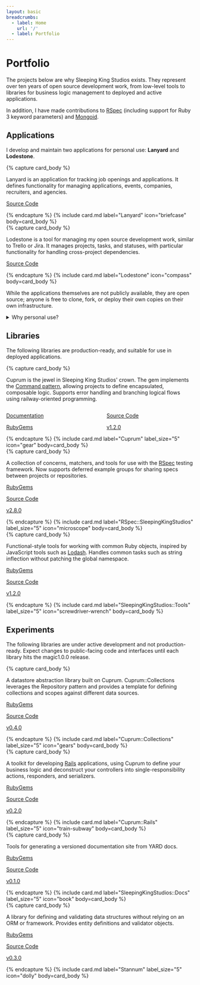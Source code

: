 ```yaml
---
layout: basic
breadcrumbs:
  - label: Home
    url: '/'
  - label: Portfolio
---
```


# Portfolio

The projects below are why Sleeping King Studios exists. They represent over ten years of open source development work, from low-level tools to libraries for business logic management to deployed and active applications.

In addition, I have made contributions to [RSpec](https://github.com/rspec/rspec) (including support for Ruby 3 keyword parameters) and [Mongoid](https://github.com/mongodb/mongoid).

## Applications

I develop and maintain two applications for personal use: <strong>Lanyard</strong> and <strong>Lodestone</strong>.

<div class="fixed-grid has-1-cols-mobile has-2-cols mt-5 mb-5">
  <div class="grid">
    <div class="cell is-flex-tablet">
      {% capture card_body %}
      <p style="flex: 1">
        Lanyard is an application for tracking job openings and applications. It defines functionality for managing applications, events, companies, recruiters, and agencies.
      </p>
      <p>
        <a href="https://github.com/sleepingkingstudios/lanyard" target="_blank">
          <span class="icon-text">
            <span class="icon">
              <i class="fa-brands fa-github"></i>
            </span>
            Source Code
          </span>
        </a>
      </p>
      {% endcapture %}
      {% include card.md label="Lanyard" icon="briefcase" body=card_body %}
    </div>
    <div class="cell is-flex-tablet">
      {% capture card_body %}
      <p class="is-flex-grow-1">
        Lodestone is a tool for managing my open source development work, similar to Trello or Jira. It manages projects, tasks, and statuses, with particular functionality for handling cross-project dependencies.
      </p>
      <p>
        <a href="https://github.com/sleepingkingstudios/lodestone" target="_blank">
          <span class="icon-text">
            <span class="icon">
              <i class="fa-brands fa-github"></i>
            </span>
            Source Code
          </span>
        </a>
      </p>
      {% endcapture %}
      {% include card.md label="Lodestone" icon="compass" body=card_body %}
    </div>
  </div>
</div>

While the applications themselves are not publicly available, they are open source; anyone is free to clone, fork, or deploy their own copies on their own infrastructure.

<details class="block">
  <summary class="is-italic">Why personal use?</summary>
  <p>
    Managing and scaling an application from the ground up would be interesting, but the biggest obstacle to turning a personal application is liability. The internet being what it is, it would be only a matter of time before someone posts copyrighted material, or explicit content, or extreme political views.
  </p>
</details>

## Libraries

The following libraries are
<span class="has-text-success has-text-weight-semibold">production-ready</span>,
and suitable for use in deployed applications.

<div class="fixed-grid has-1-cols-mobile has-2-cols mt-5 mb-5">
  <div class="grid">
    <div class="cell is-col-span-1-mobile is-col-span-2 is-flex-tablet">
      {% capture card_body %}
      <p style="flex: 1">
        Cuprum is the jewel in Sleeping King Studios' crown. The gem implements the
        <a href="https://en.wikipedia.org/wiki/Command_pattern" target="_blank">Command pattern</a>,
        allowing projects to define encapsulated, composable logic. Supports error handling and branching logical flows using railway-oriented programming.
      </p>
      <div class="columns is-7" style="padding-top: var(--bulma-column-gap); padding-bottom: var(--bulma-column-gap)">
        <div class="column py-0">
          <p class="mb-1">
            <a href="https://www.sleepingkingstudios.com/cuprum/" target="_blank">
              <span class="icon-text">
                <span class="icon">
                  <i class="fa fa-book"></i>
                </span>
                Documentation
              </span>
            </a>
          </p>
          <p class="mb-1">
            <a href="https://rubygems.org/gems/cuprum" target="_blank">
              <span class="icon-text">
                <span class="icon">
                  <i class="fa fa-gem"></i>
                </span>
                RubyGems
              </span>
            </a>
          </p>
        </div>
        <div class="column py-0">
          <p class="mb-1">
            <a href="https://github.com/sleepingkingstudios/cuprum" target="_blank">
              <span class="icon-text">
                <span class="icon">
                  <i class="fa-brands fa-github"></i>
                </span>
                Source Code
              </span>
            </a>
          </p>
          <p class="mb-1">
            <a href="https://github.com/sleepingkingstudios/cuprum/releases/tag/v1.2.0" target="_blank">
              <span class="icon-text">
                <span class="icon">
                  <i class="fa fa-tag"></i>
                </span>
                v1.2.0
              </span>
            </a>
          </p>
        </div>
      </div>
      {% endcapture %}
      {% include card.md label="Cuprum" label_size="5" icon="gear" body=card_body %}
    </div>
    <div class="cell is-flex-tablet">
      {% capture card_body %}
      <p style="flex: 1">
        A collection of concerns, matchers, and tools for use with the
        <a href="https://rspec.info/" target="_blank">RSpec</a>
        testing framework. Now supports deferred example groups for sharing specs between projects or repositories.
      </p>
      <p class="mb-1">
        <a href="https://rubygems.org/gems/rspec-sleeping_king_studios" target="_blank">
          <span class="icon-text">
            <span class="icon">
              <i class="fa fa-gem"></i>
            </span>
            RubyGems
          </span>
        </a>
      </p>
      <p class="mb-1">
        <a href="https://github.com/sleepingkingstudios/rspec-sleeping_king_studios/" target="_blank">
          <span class="icon-text">
            <span class="icon">
              <i class="fa-brands fa-github"></i>
            </span>
            Source Code
          </span>
        </a>
      </p>
      <p class="mb-1">
        <a href="https://github.com/sleepingkingstudios/rspec-sleeping_king_studios/releases/tag/v2.8.0" target="_blank">
          <span class="icon-text">
            <span class="icon">
              <i class="fa fa-tag"></i>
            </span>
            v2.8.0
          </span>
        </a>
      </p>
      {% endcapture %}
      {% include card.md label="RSpec::SleepingKingStudios" label_size="5" icon="microscope" body=card_body %}
    </div>
    <div class="cell is-flex-tablet">
      {% capture card_body %}
      <p style="flex: 1">
        Functional-style tools for working with common Ruby objects, inspired by JavaScript tools such as
        <a href="https://lodash.com/" target="_blank">Lodash</a>.
        Handles common tasks such as string inflection without patching the global namespace.
      </p>
      <p class="mb-1">
        <a href="https://rubygems.org/gems/sleeping_king_studios-tools" target="_blank">
          <span class="icon-text">
            <span class="icon">
              <i class="fa fa-gem"></i>
            </span>
            RubyGems
          </span>
        </a>
      </p>
      <p class="mb-1">
        <a href="https://github.com/sleepingkingstudios/sleeping_king_studios-tools" target="_blank">
          <span class="icon-text">
            <span class="icon">
              <i class="fa-brands fa-github"></i>
            </span>
            Source Code
          </span>
        </a>
      </p>
      <p class="mb-1">
        <a href="https://github.com/sleepingkingstudios/sleeping_king_studios-tools/releases/tag/v1.2.0" target="_blank">
          <span class="icon-text">
            <span class="icon">
              <i class="fa fa-tag"></i>
            </span>
            v1.2.0
          </span>
        </a>
      </p>
      {% endcapture %}
      {% include card.md label="SleepingKingStudios::Tools" label_size="5" icon="screwdriver-wrench" body=card_body %}
    </div>
  </div>
</div>

## Experiments

The following libraries are under active development and
<span class="has-text-danger has-text-weight-semibold">not production-ready</span>.
Expect changes to public-facing code and interfaces until each library hits the magic
<span class="icon-text">
  <span class="icon" style="margin-right: -0.25rem;">
    <i class="fa fa-tag"></i>
  </span>
  1.0.0
</span>
release.

<div class="fixed-grid has-1-cols-mobile has-2-cols mt-5 mb-5">
  <div class="grid">
    <div class="cell is-flex-tablet">
      {% capture card_body %}
      <p style="flex: 1">
        A datastore abstraction library built on Cuprum. Cuprum::Collections leverages the Repository pattern and provides a template for defining collections and scopes against different data sources.
      </p>
      <p class="mb-1">
        <a href="https://rubygems.org/gems/cuprum-collections" target="_blank">
          <span class="icon-text">
            <span class="icon">
              <i class="fa fa-gem"></i>
            </span>
            RubyGems
          </span>
        </a>
      </p>
      <p class="mb-1">
        <a href="https://github.com/sleepingkingstudios/cuprum-collections" target="_blank">
          <span class="icon-text">
            <span class="icon">
              <i class="fa-brands fa-github"></i>
            </span>
            Source Code
          </span>
        </a>
      </p>
      <p class="mb-1">
        <a href="https://github.com/sleepingkingstudios/cuprum-collections/releases/tag/v0.4.0" target="_blank">
          <span class="icon-text">
            <span class="icon">
              <i class="fa fa-tag"></i>
            </span>
            v0.4.0
          </span>
        </a>
      </p>
      {% endcapture %}
      {% include card.md label="Cuprum::Collections" label_size="5" icon="gears" body=card_body %}
    </div>
    <div class="cell is-flex-tablet">
      {% capture card_body %}
      <p style="flex: 1">
        A toolkit for developing
        <a href="https://rubyonrails.org/" target="_blank">Rails</a>
        applications, using Cuprum to define your business logic and deconstruct your controllers into single-responsibility actions, responders, and serializers.
      </p>
      <p class="mb-1">
        <a href="https://rubygems.org/gems/cuprum-rails" target="_blank">
          <span class="icon-text">
            <span class="icon">
              <i class="fa fa-gem"></i>
            </span>
            RubyGems
          </span>
        </a>
      </p>
      <p class="mb-1">
        <a href="https://github.com/sleepingkingstudios/cuprum-rails" target="_blank">
          <span class="icon-text">
            <span class="icon">
              <i class="fa-brands fa-github"></i>
            </span>
            Source Code
          </span>
        </a>
      </p>
      <p class="mb-1">
        <a href="https://github.com/sleepingkingstudios/cuprum-rails/releases/tag/v0.2.0" target="_blank">
          <span class="icon-text">
            <span class="icon">
              <i class="fa fa-tag"></i>
            </span>
            v0.2.0
          </span>
        </a>
      </p>
      {% endcapture %}
      {% include card.md label="Cuprum::Rails" label_size="5" icon="train-subway" body=card_body %}
    </div>
    <div class="cell is-flex-tablet">
      {% capture card_body %}
      <p style="flex: 1">
        Tools for generating a versioned documentation site from YARD docs.
      </p>
      <p class="mb-1">
        <a href="https://rubygems.org/gems/sleeping_king_studios-docs" target="_blank">
          <span class="icon-text">
            <span class="icon">
              <i class="fa fa-gem"></i>
            </span>
            RubyGems
          </span>
        </a>
      </p>
      <p class="mb-1">
        <a href="https://github.com/sleepingkingstudios/sleeping_king_studios-docs" target="_blank">
          <span class="icon-text">
            <span class="icon">
              <i class="fa-brands fa-github"></i>
            </span>
            Source Code
          </span>
        </a>
      </p>
      <p class="mb-1">
        <a href="https://github.com/sleepingkingstudios/sleeping_king_studios-docs/releases/tag/v0.1.0" target="_blank">
          <span class="icon-text">
            <span class="icon">
              <i class="fa fa-tag"></i>
            </span>
            v0.1.0
          </span>
        </a>
      </p>
      {% endcapture %}
      {% include card.md label="SleepingKingStudios::Docs" label_size="5" icon="book" body=card_body %}
    </div>
    <div class="cell is-flex-tablet">
      {% capture card_body %}
      <p style="flex: 1">
        A library for defining and validating data structures without relying on an ORM or framework. Provides entity definitions and validator objects.
      </p>
      <p class="mb-1">
        <a href="https://rubygems.org/gems/stannum" target="_blank">
          <span class="icon-text">
            <span class="icon">
              <i class="fa fa-gem"></i>
            </span>
            RubyGems
          </span>
        </a>
      </p>
      <p class="mb-1">
        <a href="https://github.com/sleepingkingstudios/stannum" target="_blank">
          <span class="icon-text">
            <span class="icon">
              <i class="fa-brands fa-github"></i>
            </span>
            Source Code
          </span>
        </a>
      </p>
      <p class="mb-1">
        <a href="https://github.com/sleepingkingstudios/stannum/releases/tag/v0.3.0" target="_blank">
          <span class="icon-text">
            <span class="icon">
              <i class="fa fa-tag"></i>
            </span>
            v0.3.0
          </span>
        </a>
      </p>
      {% endcapture %}
      {% include card.md label="Stannum" label_size="5" icon="dolly" body=card_body %}
    </div>
  </div>
</div>
